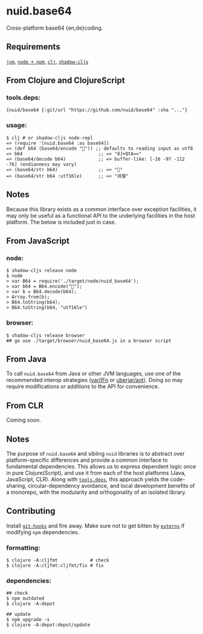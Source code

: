 # nuid.base64

Cross-platform base64 {en,de}coding.

## Requirements

[`jvm`](https://www.java.com/en/download/), [`node + npm`](https://nodejs.org/en/download/), [`clj`](https://clojure.org/guides/getting_started), [`shadow-cljs`](https://shadow-cljs.github.io/docs/UsersGuide.html#_installation)

## From Clojure and ClojureScript

### tools.deps:

`{nuid/base64 {:git/url "https://github.com/nuid/base64" :sha "..."}`

### usage:

```
$ clj # or shadow-cljs node-repl
=> (require '[nuid.base64 :as base64])
=> (def b64 (base64/encode "🐴")) ;; defaults to reading input as utf8
=> b64                            ;; => "8J+QtA=="
=> (base64/decode b64)            ;; => buffer-like: [-16 -97 -112 -76] (endianness may vary)
=> (base64/str b64)               ;; => "🐴"
=> (base64/str b64 :utf16le)      ;; => "鿰뒐"
```

## Notes

Because this library exists as a common interface over exception facilities, it may only be useful as a functional API to the underlying facilities in the host platform. The below is included just in case.

## From JavaScript

### node:

```
$ shadow-cljs release node
$ node
> var B64 = require('./target/node/nuid_base64');
> var b64 = B64.encode("🐴");
> var b = B64.decode(b64);
> Array.from(b);
> B64.toString(b64);
> B64.toString(b64, "utf16le")
```

### browser:

```
$ shadow-cljs release browser
## go use ./target/browser/nuid_base64.js in a browser script
```

## From Java

To call `nuid.base64` from Java or other JVM languages, use one of the recommended interop strategies ([var/IFn](https://clojure.org/reference/java_interop#_calling_clojure_from_java) or [uberjar/aot](https://push-language.hampshire.edu/t/calling-clojure-code-from-java/865)). Doing so may require modifications or additions to the API for convenience.

## From CLR

Coming soon.

## Notes

The purpose of `nuid.base64` and sibling `nuid` libraries is to abstract over platform-specific differences and provide a common interface to fundamental dependencies. This allows us to express dependent logic once in pure Clojure(Script), and use it from each of the host platforms (Java, JavaScript, CLR). Along with [`tools.deps`](https://clojure.org/guides/deps_and_cli), this approach yields the code-sharing, circular-dependency avoidance, and local development benefits of a monorepo, with the modularity and orthogonality of an isolated library.

## Contributing

Install [`git-hooks`](https://github.com/icefox/git-hooks) and fire away. Make sure not to get bitten by [`externs`](https://clojurescript.org/guides/externs) if modifying `npm` dependencies.

### formatting:

```
$ clojure -A:cljfmt            # check
$ clojure -A:cljfmt:cljfmt/fix # fix
```

### dependencies:

```
## check
$ npm outdated
$ clojure -A:depot

## update
$ npm upgrade -s
$ clojure -A:depot:depot/update
```
